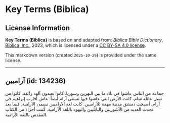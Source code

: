 # Key Terms (Biblica)

## License Information

**Key Terms (Biblica)** is based on and adapted from: _Biblica Bible Dictionary_, [Biblica, Inc.](https://www.biblica.com/), 2023, which is licensed under a [CC BY-SA 4.0 license](https://creativecommons.org/licenses/by-sa/4.0/legalcode.en).

This markdown version (created `2025-10-20`) is provided under the same license.



--------------------------------

## آراميين (id: 134236)

جماعة من الناس عاشوا في بلاد ما بين النهرين وسوريا. كانوا يعبدون آلهة زائفة. كانوا من نسل عائلة شام. كانت الأرض التي عاشوا فيها تسمى آرام أيضاً. عاش أقارب إبراهيم في آرام. أصبحت دمشق مدينة مهمة للآراميين. كانت لغة الآراميين تسمى الآرامية. فيما بعد تحدث العديد من الآشوريين والبابليين واليهود باللغة الآرامية. كُتبت أجزاء من الكتاب المقدس باللغة الآرامية.



